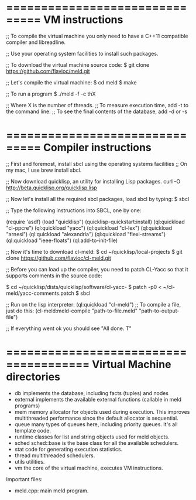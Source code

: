 
===============================
     VM instructions
===============================

;; To compile the virtual machine you only need to have a C++11 compatible compiler and libreadline.

;; Use your operating system facilities to install such packages.

;; To download the virtual machine source code:
$ git clone https://github.com/flavioc/meld.git

;; Let's compile the virtual machine:
$ cd meld
$ make

;; To run a program
$ ./meld -f <byte code file> -c thX

;; Where X is the number of threads.
;; To measure execution time, add -t to the command line.
;; To see the final contents of the database, add -d or -s

===============================
     Compiler instructions
===============================

;; First and foremost, install sbcl using the operating systems facilities
;; On my mac, I use brew install sbcl.

;; Now download quicklisp, an utility for installing Lisp packages.
curl -O http://beta.quicklisp.org/quicklisp.lisp

;; Now let's install all the required sbcl packages, load sbcl by typing:
$ sbcl

;; Type the following instructions into SBCL, one by one:

(require 'asdf)
(load "quicklisp")
(quicklisp-quickstart:install)
(ql:quickload "cl-ppcre")
(ql:quickload "yacc")
(ql:quickload "cl-lex")
(ql:quickload "arnesi")
(ql:quickload "alexandria")
(ql:quickload "flexi-streams")
(ql:quickload "ieee-floats")
(ql:add-to-init-file)

;; Now it's time to download cl-meld:
$ cd ~/quicklisp/local-projects
$ git clone https://github.com/flavioc/cl-meld.git

;; Before you can load up the compiler, you need to patch CL-Yacc so that it supports comments in the source code:

$ cd ~/quicklisp/dists/quicklisp/software/cl-yacc-<version>
$ patch -p0 < ~/cl-meld/yacc-comments.patch
$ sbcl

;; Run on the lisp interpreter:
(ql:quickload "cl-meld")
;; To compile a file, just do this:
(cl-meld:meld-compile "path-to-file.meld" "path-to-output-file")

;; If everything went ok you should see "All done. T"

======================================
     Virtual Machine directories
======================================

   - db
      implements the database, including facts (tuples) and nodes
   - external
      implements the available external functions (callable in meld programs)
   - mem
      memory allocator for objects used during execution. This improves multithreaded performance since the default allocator is sequential.
   - queue
      many types of queues here, including priority queues. It's all template code.
   - runtime
      classes for list and string objects used for meld objects.
   - sched
      sched::base is the base class for all the available schedulers.
   - stat
      code for generating execution statistics.
   - thread
      multithreaded schedulers.
   - utils
      utilities.
   - vm
      the core of the virtual machine, executes VM instructions.

Important files:
   - meld.cpp: main meld program.
